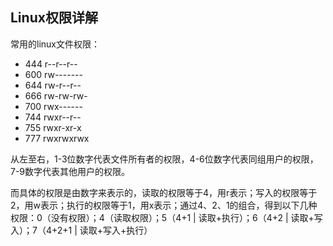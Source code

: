 ## Linux权限详解

常用的linux文件权限：

* 444 r--r--r--
* 600 rw-------
* 644 rw-r--r--
* 666 rw-rw-rw-
* 700 rwx------
* 744 rwxr--r--
* 755 rwxr-xr-x
* 777 rwxrwxrwx

从左至右，1-3位数字代表文件所有者的权限，4-6位数字代表同组用户的权限，7-9数字代表其他用户的权限。

而具体的权限是由数字来表示的，读取的权限等于4，用r表示；写入的权限等于2，用w表示；执行的权限等于1，用x表示；通过4、2、1的组合，得到以下几种权限：0（没有权限）；4（读取权限）；5（4+1 | 读取+执行）；6（4+2 | 读取+写入）；7（4+2+1 | 读取+写入+执行）


